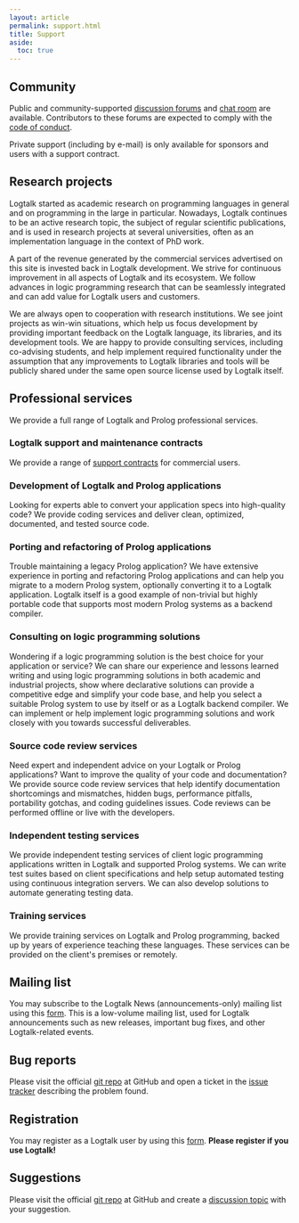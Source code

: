 ```yaml
---
layout: article
permalink: support.html
title: Support
aside:
  toc: true
---
```


## Community

Public and community-supported [discussion forums](https://github.com/LogtalkDotOrg/logtalk3/discussions)
and [chat room](https://app.gitter.im/#/room/#LogtalkDotOrg_logtalk3:gitter.im) are available.
Contributors to these forums are expected to comply with the
[code of conduct](https://github.com/LogtalkDotOrg/logtalk3/blob/master/CODE_OF_CONDUCT.md).

Private support (including by e-mail) is only available for sponsors and users with a support contract.

## Research projects

Logtalk started as academic research on programming languages in general and on programming in the large in particular. Nowadays, Logtalk continues to be an active research topic, the subject of regular scientific publications, and is used in research projects at several universities, often as an implementation language in the context of PhD work.

A part of the revenue generated by the commercial services advertised on this site is invested back in Logtalk development. We strive for continuous improvement in all aspects of Logtalk and its ecosystem. We follow advances in logic programming research that can be seamlessly integrated and can add value for Logtalk users and customers.

We are always open to cooperation with research institutions. We see joint projects as win-win situations, which help us focus development by providing important feedback on the Logtalk language, its libraries, and its development tools. We are happy to provide consulting services, including co-advising students, and help implement required functionality under the assumption that any improvements to Logtalk libraries and tools will be publicly shared under the same open source license used by Logtalk itself.

## Professional services

We provide a full range of Logtalk and Prolog professional services.

### Logtalk support and maintenance contracts

We provide a range of [support contracts](support_contracts.html) for commercial users.

### Development of Logtalk and Prolog applications

Looking for experts able to convert your application specs into high-quality
code? We provide coding services and deliver clean, optimized, documented,
and tested source code.

### Porting and refactoring of Prolog applications

Trouble maintaining a legacy Prolog application? We have extensive experience
in porting and refactoring Prolog applications and can help you migrate to
a modern Prolog system, optionally converting it to a Logtalk application.
Logtalk itself is a good example of non-trivial but highly portable code that
supports most modern Prolog systems as a backend compiler.

### Consulting on logic programming solutions

Wondering if a logic programming solution is the best choice for your
application or service? We can share our experience and lessons learned
writing and using logic programming solutions in both academic and industrial
projects, show where declarative solutions can provide a competitive edge
and simplify your code base, and help you select a suitable Prolog system to
use by itself or as a Logtalk backend compiler. We can implement or help
implement logic programming solutions and work closely with you towards
successful deliverables.

### Source code review services

Need expert and independent advice on your Logtalk or Prolog applications?
Want to improve the quality of your code and documentation? We provide
source code review services that help identify documentation shortcomings
and mismatches, hidden bugs, performance pitfalls, portability gotchas, and
coding guidelines issues. Code reviews can be performed offline or live with
the developers.

### Independent testing services

We provide independent testing services of client logic programming applications
written in Logtalk and supported Prolog systems. We can write test suites based
on client specifications and help setup automated testing using continuous
integration servers. We can also develop solutions to automate generating
testing data.

### Training services

We provide training services on Logtalk and Prolog programming, backed up
by years of experience teaching these languages. These services can be provided
on the client's premises or remotely.

## Mailing list

You may subscribe to the Logtalk News (announcements-only) mailing list
using this [form](mlform.html). This is a low-volume mailing list, used
for Logtalk announcements such as new releases, important bug fixes, and
other Logtalk-related events.

## Bug reports

Please visit the official [git repo](https://github.com/LogtalkDotOrg/logtalk3) at GitHub
and open a ticket in the [issue tracker](https://github.com/LogtalkDotOrg/logtalk3/issues)
describing the problem found.

## Registration

You may register as a Logtalk user by using this [form](regform.html).
**Please register if you use Logtalk!**

## Suggestions

Please visit the official [git repo](https://github.com/LogtalkDotOrg/logtalk3) at GitHub
and create a [discussion topic](https://github.com/LogtalkDotOrg/logtalk3/discussions)
with your suggestion.
